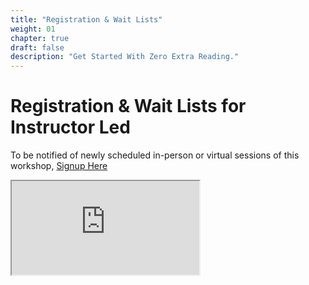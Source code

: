 ```yaml
---
title: "Registration & Wait Lists"
weight: 01
chapter: true
draft: false
description: "Get Started With Zero Extra Reading."
---
```


# Registration & Wait Lists for Instructor Led

To be notified of newly scheduled in-person or virtual sessions of this workshop, [Signup Here](https://page.gitlab.com/AWS-GitLab-Workshops.html)


<iframe src="https://page.gitlab.com/AWS-GitLab-Workshops.html"></iframe>
